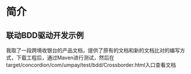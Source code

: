 # 简介

## 联动BDD驱动开发示例

我取了一段跨境收银台的产品文档，提供了原有的文档和新的文档比对的编写方式，下载工程后，通过Maven进行测试，然后在target/concordion/com/umpay/test/bdd/Crossborder.html入口查看文档
